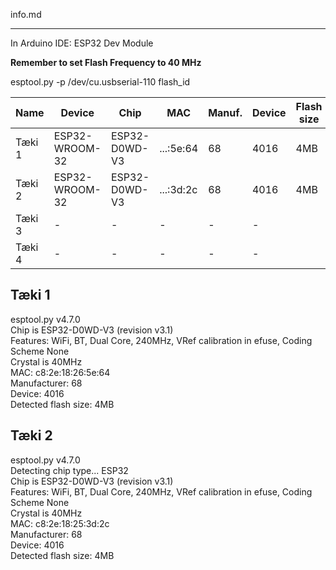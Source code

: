 info.md

---------


In Arduino IDE: ESP32 Dev Module

**Remember to set Flash Frequency to 40 MHz**

esptool.py -p /dev/cu.usbserial-110 flash_id


| Name      |  Device         |  Chip         |   MAC       | Manuf.  |  Device | Flash size |
|-----------|-----------------|------         | ------      |---------|---------|------------|
| Tæki 1    |  ESP32-WROOM-32 | ESP32-D0WD-V3 |...:5e:64    |    68   |   4016  |    4MB     |
| Tæki 2    |  ESP32-WROOM-32 | ESP32-D0WD-V3 |  ...:3d:2c  |    68   |   4016  |    4MB     |
| Tæki 3    |       -         |     -         |     -       |    -    |     -   |            |
| Tæki 4    |       -         |     -         |     -       |    -    |     -   |            |

Tæki 1
---
esptool.py v4.7.0 \
Chip is ESP32-D0WD-V3 (revision v3.1) \
Features: WiFi, BT, Dual Core, 240MHz, VRef calibration in efuse, Coding Scheme None \
Crystal is 40MHz\
MAC: c8:2e:18:26:5e:64 \
Manufacturer: 68 \
Device: 4016 \
Detected flash size: 4MB 

Tæki 2
---
esptool.py v4.7.0 \
Detecting chip type... ESP32 \
Chip is ESP32-D0WD-V3 (revision v3.1) \
Features: WiFi, BT, Dual Core, 240MHz, VRef calibration in efuse, Coding Scheme None \
Crystal is 40MHz \
MAC: c8:2e:18:25:3d:2c \
Manufacturer: 68 \
Device: 4016 \
Detected flash size: 4MB 